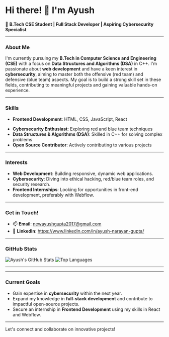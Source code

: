 # Hi there! 👋 I'm Ayush

🚀 **B.Tech CSE Student | Full Stack Developer | Aspiring Cybersecurity Specialist**

---

### About Me
I'm currently pursuing my **B.Tech in Computer Science and Engineering (CSE)** with a focus on **Data Structures and Algorithms (DSA)** in C++. I'm passionate about **web development** and have a keen interest in **cybersecurity**, aiming to master both the offensive (red team) and defensive (blue team) aspects. My goal is to build a strong skill set in these fields, contributing to meaningful projects and gaining valuable hands-on experience.

---

### Skills
- **Frontend Development**: HTML, CSS, JavaScript, React
<!--- **Full Stack Development**: Web development, API integration, Full-stack app development -->
- **Cybersecurity Enthusiast**: Exploring red and blue team techniques
- **Data Structures & Algorithms (DSA)**: Skilled in C++ for solving complex problems
- **Open Source Contributor**: Actively contributing to various projects

<!--
---

### Projects
- **[Portfolio Website](https://your-portfolio-link.com)**: Showcasing my development skills and projects.
- **AI-Based Summarizer and Research Helper**: Currently developing a web app that leverages AI to assist with summarizing and research tasks.
- **Hackathon Projects**: Participated in multiple hackathons, including a recent one on PM Vishwakarma themes.
-->

---

### Interests
- **Web Development**: Building responsive, dynamic web applications.
- **Cybersecurity**: Diving into ethical hacking, red/blue team roles, and security research.
- **Frontend Internships**: Looking for opportunities in front-end development, preferably with Webflow.

---

### Get in Touch!
- 📫 **Email**: newayushgupta2017@gmail.com
- 💼 **LinkedIn**: https://www.linkedin.com/in/ayush-narayan-gupta/
<!-- - 🌐 **Portfolio**: [Your Portfolio Link](https://your-portfolio-link.com) -->

---

### GitHub Stats
![Ayush's GitHub Stats](https://github-readme-stats.vercel.app/api?username=ayush16110&show_icons=true&theme=radical)
![Top Languages](https://github-readme-stats.vercel.app/api/top-langs/?username=ayush16110&layout=compact&theme=radical)


---

<!-- ### Featured Projects
Here are some visuals from my recent projects:

#### Portfolio Website
![Portfolio Website Screenshot](https://your-image-link.com/portfolio-screenshot)

#### AI-Based Summarizer and Research Helper
![AI-Based Summarizer Screenshot](https://your-image-link.com/ai-summarizer-screenshot)
-->

---

### Current Goals
- Gain expertise in **cybersecurity** within the next year.
- Expand my knowledge in **full-stack development** and contribute to impactful open-source projects.
- Secure an internship in **Frontend Development** using my skills in React and Webflow.

---

Let's connect and collaborate on innovative projects!
